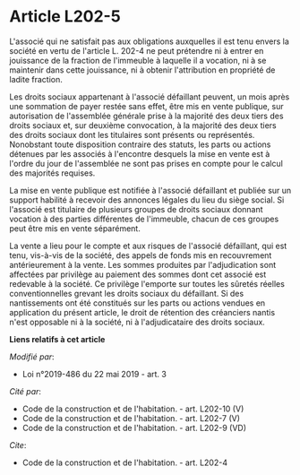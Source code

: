 # Article L202-5

L'associé qui ne satisfait pas aux obligations auxquelles il est tenu envers la société en vertu de l'article L. 202-4 ne
peut prétendre ni à entrer en jouissance de la fraction de l'immeuble à laquelle il a vocation, ni à se maintenir dans cette
jouissance, ni à obtenir l'attribution en propriété de ladite fraction.

Les droits sociaux appartenant à l'associé défaillant peuvent, un mois après une sommation de payer restée sans effet, être
mis en vente publique, sur autorisation de l'assemblée générale prise à la majorité des deux tiers des droits sociaux et, sur
deuxième convocation, à la majorité des deux tiers des droits sociaux dont les titulaires sont présents ou représentés.
Nonobstant toute disposition contraire des statuts, les parts ou actions détenues par les associés à l'encontre desquels la
mise en vente est à l'ordre du jour de l'assemblée ne sont pas prises en compte pour le calcul des majorités requises.

La mise en vente publique est notifiée à l'associé défaillant et publiée sur un support habilité à recevoir des annonces
légales du lieu du siège social. Si l'associé est titulaire de plusieurs groupes de droits sociaux donnant vocation à des
parties différentes de l'immeuble, chacun de ces groupes peut être mis en vente séparément.

La vente a lieu pour le compte et aux risques de l'associé défaillant, qui est tenu, vis-à-vis de la société, des appels de
fonds mis en recouvrement antérieurement à la vente. Les sommes produites par l'adjudication sont affectées par privilège au
paiement des sommes dont cet associé est redevable à la société. Ce privilège l'emporte sur toutes les sûretés réelles
conventionnelles grevant les droits sociaux du défaillant. Si des nantissements ont été constitués sur les parts ou actions
vendues en application du présent article, le droit de rétention des créanciers nantis n'est opposable ni à la société, ni à
l'adjudicataire des droits sociaux.

**Liens relatifs à cet article**

_Modifié par_:

  - Loi n°2019-486 du 22 mai 2019 - art. 3

_Cité par_:

  - Code de la construction et de l'habitation. - art. L202-10 (V)
  - Code de la construction et de l'habitation. - art. L202-7 (V)
  - Code de la construction et de l'habitation. - art. L202-9 (VD)

_Cite_:

  - Code de la construction et de l'habitation. - art. L202-4
